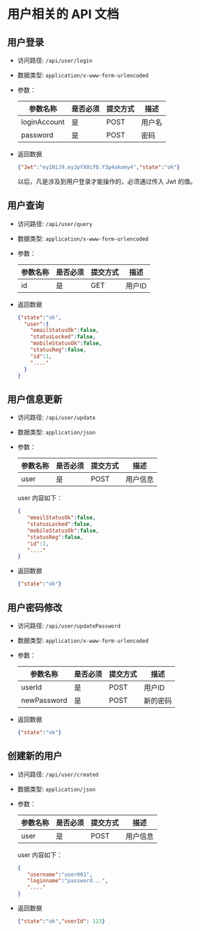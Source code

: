 # 用户相关的 API 文档

## 用户登录

- 访问路径: `/api/user/login`
- 数据类型: `application/x-www-form-urlencoded`
- 参数：

  | 参数名称 | 是否必须| 提交方式 |描述 |  
    | --- | --- | --- | --- |
  | loginAccount | 是 | POST | 用户名 |  
  | password | 是 | POST | 密码 |  


- 返回数据

  ```json
  {"Jwt":"ey1NiJ9.eyJpYX0ifQ.Y3p4akomy4","state":"ok"}
  ```
  
  以后，凡是涉及到用户登录才能操作的，必须通过传入 Jwt 的值。

## 用户查询

- 访问路径: `/api/user/query`
- 数据类型: `application/x-www-form-urlencoded`
- 参数：

  | 参数名称 | 是否必须| 提交方式 |描述 |  
  | --- | --- | --- | --- |
  | id | 是 | GET | 用户ID |  


- 返回数据

  ```json
  {"state":"ok",
    "user":{
      "emailStatusOk":false,
      "statusLocked":false,
      "mobileStatusOk":false,
      "statusReg":false,
      "id":1,
      "...."
    }
  }
  ```


## 用户信息更新

- 访问路径: `/api/user/update`
- 数据类型: `application/json`
- 参数：

  | 参数名称 | 是否必须| 提交方式 |描述 |  
  | --- | --- | --- | --- |
  | user | 是 | POST | 用户信息 |  

  user 内容如下：
  
   ```json
  {
      "emailStatusOk":false,
      "statusLocked":false,
      "mobileStatusOk":false,
      "statusReg":false,
      "id":1,
      "...."
  }
  ```


- 返回数据

  ```json
  {"state":"ok"}
  ```

## 用户密码修改

- 访问路径: `/api/user/updatePassword`
- 数据类型: `application/x-www-form-urlencoded`
- 参数：

  | 参数名称 | 是否必须| 提交方式 |描述 |  
  | --- | --- | --- | --- |
  | userId | 是 | POST | 用户ID |  
  | newPassword | 是 | POST | 新的密码 |  


- 返回数据

  ```json
  {"state":"ok"}
  ```



## 创建新的用户

- 访问路径: `/api/user/created`
- 数据类型: `application/json`
- 参数：

  | 参数名称 | 是否必须| 提交方式 |描述 |  
  | --- | --- | --- | --- |
  | user | 是 | POST | 用户信息 |  

  user 内容如下：

   ```json
  {
      "username":"user001",
      "loginname":"password...",
      "...."
  }
  ```


- 返回数据

  ```json
  {"state":"ok","userId": 123}
  ```